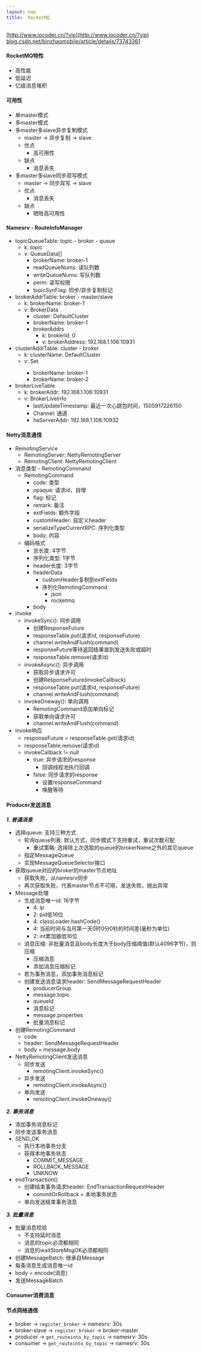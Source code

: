 ```yaml
---
layout: map
title:  RocketMQ
---
```


[http://www.iocoder.cn/?vip](http://www.iocoder.cn/?vip)
[blog.csdn.net/binzhaomobile/article/details/73743361](blog.csdn.net/binzhaomobile/article/details/73743361)

#### RocketMQ特性

* 高性能
* 低延迟
* 亿级消息堆积

#### 可用性

* 单master模式
* 多master模式
* 多master多slave异步复制模式
    * master -&gt; 异步复制 -&gt; slave
    * 优点
        * 高可用性
    * 缺点
        * 消息丢失
* 多master多slave同步双写模式
    * master -&gt; 同步双写 -&gt; slave
    * 优点
        * 消息丢失
    * 缺点
        * 牺牲高可用性

#### Namesrv - RouteInfoManager

* topicQueueTable: topic - broker - queue
    * k: topic
    * v: QueueData[]
        * brokerName: broker-1
        * readQueueNums: 读队列数
        * writeQueueNums: 写队列数
        * perm: 读写权限
        * topicSynFlag: 同步/异步复制标记
* brokerAddrTable: broker - master/slave
    * k: brokerName: broker-1
    * v: BrokerData
        * cluster: DefaultCluster
        * brokerName: broker-1
        * brokerAddrs
            * k: brokerId: 0
            * v: brokerAddress: 192.168.1.106:10931
* clusterAddrTable: cluster - broker
    * k: clusterName: DefaultCluster
    * v: Set<String>
        * brokerName: broker-1
        * brokerName: broker-2
* brokerLiveTable
    * k: brokerAddr: 192.168.1.106:10931
    * v: BrokerLiveInfo
        * lastUpdateTimestamp: 最近一次心跳包时间，1505917226150
        * Channel: 通道
        * haServerAddr: 192.168.1.106:10932

#### Netty消息通信

* RemotingService
    * RemotingServer: NettyRemotingServer
    * RemotingClient: NettyRemotingClient
* 消息类型 - RemotingCommand
    * RemotingCommand
        * code: 类型
        * opaque: 请求id，自增
        * flag: 标记
        * remark: 备注
        * extFields: 额外字段
        * customHeader: 自定义header
        * serializeTypeCurrentRPC: 序列化类型
        * body: 内容
    * 编码格式
        * 总长度: 4字节
        * 序列化类型: 1字节
        * header长度: 3字节
        * headerData
            * customHeader复制到extFields
            * 序列化RemotingCommand
                * json
                * rocketmq
        * body
* invoke
    * invokeSync(): 同步调用
        * 创建ResponseFuture
        * responseTable.put(请求id, responseFuture)
        * channel.writeAndFlush(command)
        * responseFuture等待返回结果直到发送失败或超时
        * responseTable.remove(请求id)
    * invokeAsync(): 异步调用
        * 获取异步请求许可
        * 创建ResponseFuture(invokeCallback)
        * responseTable.put(请求id, responseFuture)
        * channel.writeAndFlush(command)
    * invokeOneway(): 单向调用
        * RemotingCommand添加单向标记
        * 获取单向请求许可
        * channel.writeAndFlush(command)
* invoke响应
    * responseFuture = responseTable.get(请求id)
    * responseTable.remove(请求id)
    * invokeCallback != null
        * true: 异步请求的response
            * 回调线程池执行回调
        * false: 同步请求的response
            * 设置responseCommand
            * 唤醒等待

#### Producer发送消息

***1. 普通消息***

* 选择queue: 支持三种方式
    * 轮询queue列表: 默认方式，同步模式下支持重试，重试次数可配
        * 重试策略: 选择除上次选取的queue的brokerName之外的其它queue
    * 指定MessageQueue
    * 实现MessageQueueSelector接口
* 获取queue对应的broker的master节点地址
    * 获取失败，从namesrv同步
    * 再次获取失败，代表master节点不可用，发送失败，抛出异常
* Message处理
    * 生成消息唯一id: 16字节
        * 4: ip
        * 2: pid低16位
        * 4: classLoader.hashCode()
        * 4: 当前时间与当月第一天0时0分0秒的时间差(毫秒为单位)
        * 2: int累加器低16位
    * 消息压缩: 非批量消息且body长度大于body压缩阈值(默认4096字节)，则压缩
        * 压缩消息
        * 添加消息压缩标记
    * 若为事务消息，添加事务消息标记
    * 创建发送消息请求header: SendMessageRequestHeader
        * producerGroup
        * message.topic
        * queueId
        * 消息标记
        * message.properties
        * 批量消息标记
* 创建RemotingCommand
    * code
    * header: SendMessageRequestHeader
    * body = message.body
* NettyRemotingClient发送消息
    * 同步发送
        * remotingClient.invokeSync()
    * 异步发送
        * remotingClient.invokeAsync()
    * 单向发送
        * remotingClient.invokeOneway()

***2. 事务消息***

* 添加事务消息标记
* 同步发送事务消息
* SEND_OK
    * 执行本地事务分支
    * 获得本地事务状态
        * COMMIT_MESSAGE
        * ROLLBACK_MESSAGE
        * UNKNOW
* endTransaction()
    * 创建结束事务请求header: EndTransactionRequestHeader
        * commitOrRollback = 本地事务状态
    * 单向发送结束事务消息

***3. 批量消息***

* 批量消息校验
    * 不支持延时消息
    * 消息的topic必须都相同
    * 消息的waitStoreMsgOK必须都相同
* 创建MessageBatch: 继承自Message
* 每条消息生成消息唯一id
* body = encode(消息)
* 发送MessageBatch

#### Consumer消费消息

#### 节点网络通信

* broker -&gt; `register_broker` -&gt; namesrv: 30s
* broker-slave -&gt; `register_broker` -&gt; broker-master
* producer -&gt; `get_routeinto_by_topic` -&gt; namesrv: 30s
* consumer -&gt; `get_routeinto_by_topic` -&gt; namesrv: 30s
